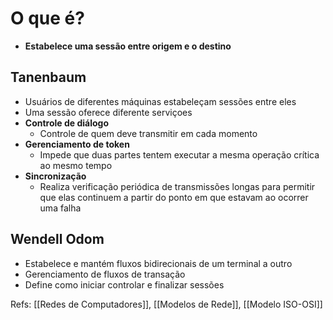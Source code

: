 # O que é?

- **Estabelece uma sessão entre origem e o destino**
## Tanenbaum

- Usuários de diferentes máquinas estabeleçam sessões entre eles
- Uma sessão oferece diferente serviçoes
- **Controle de diálogo**
	- Controle de quem deve transmitir em cada momento
- **Gerenciamento de token**
	- Impede que duas partes tentem executar a mesma operação crítica ao mesmo tempo
- **Sincronização**
	- Realiza verificação periódica de transmissões longas para permitir que elas continuem a partir do ponto em que estavam ao ocorrer uma falha

## Wendell Odom

- Estabelece e mantém fluxos bidirecionais de um terminal a outro
- Gerenciamento de fluxos de transação
- Define como iniciar controlar e finalizar sessões

Refs: [[Redes de Computadores]], [[Modelos de Rede]], [[Modelo ISO-OSI]]